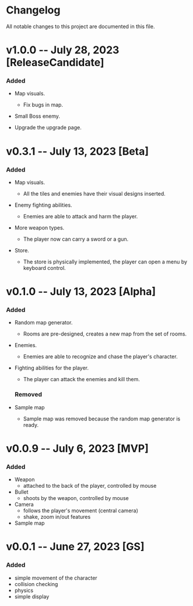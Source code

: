 # 

# Changelog
All notable changes to this project are documented in this file.


# v1.0.0  --  July 28, 2023 [ReleaseCandidate]	

### 	Added

- Map visuals.

  - Fix bugs in map.

- Small Boss enemy.

- Upgrade the upgrade page.

# v0.3.1  --  July 13, 2023 [Beta]	

### 	Added

- Map visuals.

  - All the tiles and enemies have their visual designs inserted.

- Enemy fighting abilities.

  - Enemies are able to attack and harm the player.

- More weapon types.

  - The player now can carry a sword or a gun.

- Store.

  - The store is physically implemented, the player can open a menu by keyboard control.

  

# v0.1.0  --  July 13, 2023 [Alpha]	

### 	Added

- Random map generator.

  - Rooms are pre-designed, creates a new map from the set of rooms.

- Enemies.

  - Enemies are able to recognize and chase the player's character.

- Fighting abilities for the player.

  - The player can attack the enemies and kill them.

  

  ### Removed 

- Sample map

  - Sample map was removed because the random map generator is ready.

# v0.0.9  --  July 6, 2023 [MVP]

### 	Added

- Weapon
  - attached to the back of the player, controlled by mouse
- Bullet 
  - shoots by the weapon, controlled by mouse
- Camera
  - follows the player's movement (central camera)
  - shake, zoom in/out features
- Sample map

# v0.0.1  --  June 27, 2023 [GS]

### 	Added

- simple movement of the character
- collision checking
- physics
- simple display
